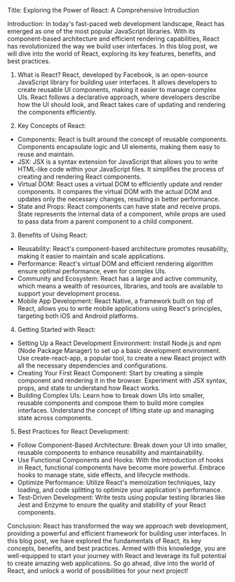 Title: Exploring the Power of React: A Comprehensive Introduction

Introduction:
In today's fast-paced web development landscape, React has emerged as one of the most popular JavaScript libraries. With its component-based architecture and efficient rendering capabilities, React has revolutionized the way we build user interfaces. In this blog post, we will dive into the world of React, exploring its key features, benefits, and best practices.

1. What is React?
React, developed by Facebook, is an open-source JavaScript library for building user interfaces. It allows developers to create reusable UI components, making it easier to manage complex UIs. React follows a declarative approach, where developers describe how the UI should look, and React takes care of updating and rendering the components efficiently.

2. Key Concepts of React:
- Components: React is built around the concept of reusable components. Components encapsulate logic and UI elements, making them easy to reuse and maintain.
- JSX: JSX is a syntax extension for JavaScript that allows you to write HTML-like code within your JavaScript files. It simplifies the process of creating and rendering React components.
- Virtual DOM: React uses a virtual DOM to efficiently update and render components. It compares the virtual DOM with the actual DOM and updates only the necessary changes, resulting in better performance.
- State and Props: React components can have state and receive props. State represents the internal data of a component, while props are used to pass data from a parent component to a child component.

3. Benefits of Using React:
- Reusability: React's component-based architecture promotes reusability, making it easier to maintain and scale applications.
- Performance: React's virtual DOM and efficient rendering algorithm ensure optimal performance, even for complex UIs.
- Community and Ecosystem: React has a large and active community, which means a wealth of resources, libraries, and tools are available to support your development process.
- Mobile App Development: React Native, a framework built on top of React, allows you to write mobile applications using React's principles, targeting both iOS and Android platforms.

4. Getting Started with React:
- Setting Up a React Development Environment: Install Node.js and npm (Node Package Manager) to set up a basic development environment. Use create-react-app, a popular tool, to create a new React project with all the necessary dependencies and configurations.
- Creating Your First React Component: Start by creating a simple component and rendering it in the browser. Experiment with JSX syntax, props, and state to understand how React works.
- Building Complex UIs: Learn how to break down UIs into smaller, reusable components and compose them to build more complex interfaces. Understand the concept of lifting state up and managing state across components.

5. Best Practices for React Development:
- Follow Component-Based Architecture: Break down your UI into smaller, reusable components to enhance reusability and maintainability.
- Use Functional Components and Hooks: With the introduction of hooks in React, functional components have become more powerful. Embrace hooks to manage state, side effects, and lifecycle methods.
- Optimize Performance: Utilize React's memoization techniques, lazy loading, and code splitting to optimize your application's performance.
- Test-Driven Development: Write tests using popular testing libraries like Jest and Enzyme to ensure the quality and stability of your React components.

Conclusion:
React has transformed the way we approach web development, providing a powerful and efficient framework for building user interfaces. In this blog post, we have explored the fundamentals of React, its key concepts, benefits, and best practices. Armed with this knowledge, you are well-equipped to start your journey with React and leverage its full potential to create amazing web applications. So go ahead, dive into the world of React, and unlock a world of possibilities for your next project!
